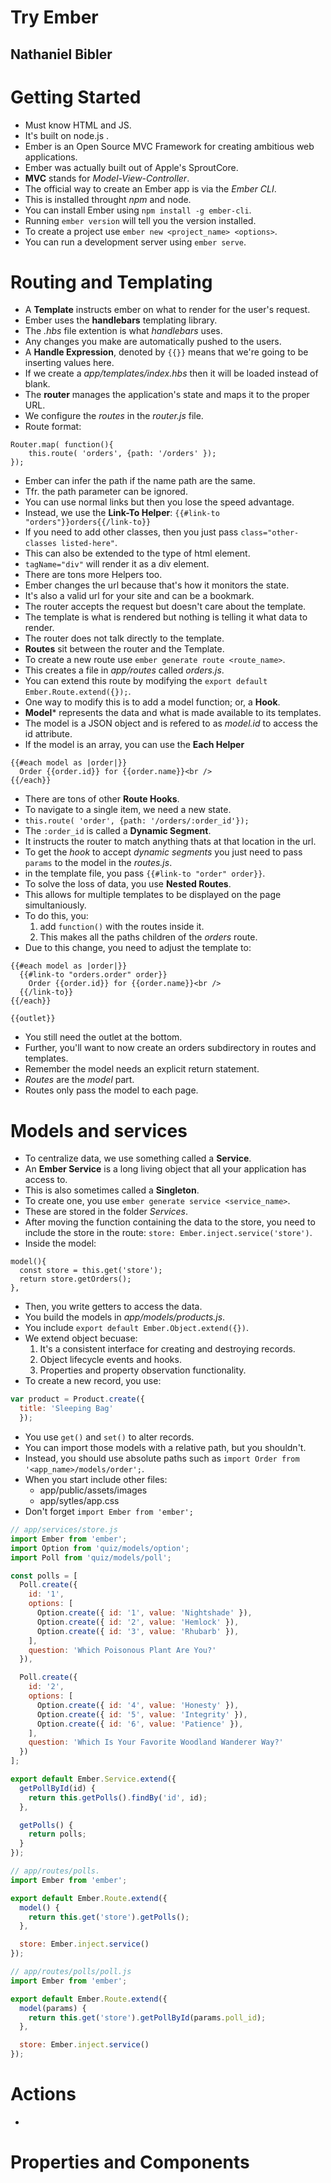 # Try Ember
## Nathaniel Bibler

# Getting Started
- Must know HTML and JS.
- It's built on node.js .
- Ember is an Open Source MVC Framework for creating ambitious web applications.
- Ember was actually built out of Apple's SproutCore.
- **MVC** stands for *Model-View-Controller*.
- The official way to create an Ember app is via the *Ember CLI*.
- This is installed throught *npm* and node.
- You can install Ember using `npm install -g ember-cli`.
- Running `ember version` will tell you the version installed.
- To create a project use `ember new <project_name> <options>`.
- You can run a development server using `ember serve`.

# Routing and Templating
- A **Template** instructs ember on what to render for the user's request.
- Ember uses the **handlebars** templating library.
- The *.hbs* file extention is what *handlebars* uses.
- Any changes you make are automatically pushed to the users.
- A **Handle Expression**, denoted by `{{}}` means that we're going to be inserting values here.
- If we create a *app/templates/index.hbs* then it will be loaded instead of blank.
- The **router** manages the application's state and maps it to the proper URL.
- We configure the *routes* in the *router.js* file.
- Route format:
```
Router.map( function(){
    this.route( 'orders', {path: '/orders' });
});
```
- Ember can infer the path if the name path are the same.
- Tfr. the path parameter can be ignored.
- You can use normal links but then you lose the speed advantage.
- Instead, we use the **Link-To Helper**: `{{#link-to "orders"}}orders{{/link-to}}`
- If you need to add other classes, then you just pass `class="other-classes listed-here"`.
- This can also be extended to the type of html element.
- `tagName="div"` will render it as a div element.
- There are tons more Helpers too.
- Ember changes the url because that's how it monitors the state.
- It's also a valid url for your site and can be a bookmark.
- The router accepts the request but doesn't care about the template.
- The template is what is rendered but nothing is telling it what data to render.
- The router does not talk directly  to the template.
- **Routes** sit between the router and the Template.
- To create a new route use `ember generate route <route_name>`.
- This creates a file in *app/routes* called *orders.js*.
- You can extend this route by modifying the `export default Ember.Route.extend({});`.
- One way to modify this is to add a model function; or, a **Hook**.
- **Model*** represents the data and what is made available to its templates.
- The model is a JSON object and is refered to as *model.id* to access the id attribute.
- If the model is an array, you can use the **Each Helper**
```
{{#each model as |order|}}
  Order {{order.id}} for {{order.name}}<br />
{{/each}}
```
- There are tons of other **Route Hooks**.
- To navigate to a single item, we need a new state.
- `this.route( 'order', {path: '/orders/:order_id'});`
- The `:order_id` is called a **Dynamic Segment**.
- It instructs the router to match anything thats at that location in the url.
- To get the *hook* to accept *dynamic segments* you just need to pass `params` to the model in the *routes.js*.
- in the template file, you pass `{{#link-to "order" order}}`.
- To solve the loss of data, you use **Nested Routes**.
- This allows for multiple templates to be displayed on the page simultaniously.
- To do this, you:
  1. add `function()` with the routes inside it.
  2. This makes all the paths children of the *orders* route.
- Due to this change, you need to adjust the template to:
```
{{#each model as |order|}}
  {{#link-to "orders.order" order}}
    Order {{order.id}} for {{order.name}}<br />
  {{/link-to}}
{{/each}}

{{outlet}}
```
- You still need the outlet at the bottom.
- Further, you'll want to now create an orders subdirectory in routes and templates.
- Remember the model needs an explicit return statement.
- *Routes* are the *model* part.
- Routes only pass the model to each page.

# Models and services
- To centralize data, we use something called a **Service**.
- An **Ember Service** is a long living object that all your application has access to.
- This is also sometimes called a **Singleton**.
- To create one, you use `ember generate service <service_name>`.
- These are stored in the folder *Services*.
- After moving the function containing the data to the store, you need to include the store in the route: `store: Ember.inject.service('store')`.
- Inside the model:
```
model(){
  const store = this.get('store');
  return store.getOrders();
},
```
- Then, you write getters to access the data.
- You build the models in *app/models/products.js*.
- You include `export default Ember.Object.extend({})`.
- We extend object becuase:
  1. It's a consistent interface for creating and destroying records.
  2. Object lifecycle events and hooks.
  3. Properties and property observation functionality.
- To create a new record, you use:
```js
var product = Product.create({
  title: 'Sleeping Bag'
  });
```

- You use `get()` and `set()` to alter records.
- You can import those models with a relative path, but you shouldn't.
- Instead, you should use absolute paths such as `import Order from '<app_name>/models/order';`.
- When you start include other files:
  * app/public/assets/images
  * app/sytles/app.css
- Don't forget `import Ember from 'ember';`

```js
// app/services/store.js
import Ember from 'ember';
import Option from 'quiz/models/option';
import Poll from 'quiz/models/poll';

const polls = [
  Poll.create({
    id: '1',
    options: [
      Option.create({ id: '1', value: 'Nightshade' }),
      Option.create({ id: '2', value: 'Hemlock' }),
      Option.create({ id: '3', value: 'Rhubarb' }),
    ],
    question: 'Which Poisonous Plant Are You?'
  }),

  Poll.create({
    id: '2',
    options: [
      Option.create({ id: '4', value: 'Honesty' }),
      Option.create({ id: '5', value: 'Integrity' }),
      Option.create({ id: '6', value: 'Patience' }),
    ],
    question: 'Which Is Your Favorite Woodland Wanderer Way?'
  })
];

export default Ember.Service.extend({
  getPollById(id) {
    return this.getPolls().findBy('id', id);
  },

  getPolls() {
    return polls;
  }
});
```

```js
// app/routes/polls.
import Ember from 'ember';

export default Ember.Route.extend({
  model() {
    return this.get('store').getPolls();
  },

  store: Ember.inject.service()
});
```

```js
// app/routes/polls/poll.js
import Ember from 'ember';

export default Ember.Route.extend({
  model(params) {
    return this.get('store').getPollById(params.poll_id);
  },

  store: Ember.inject.service()
});
```

# Actions
- 



# Properties and Components
